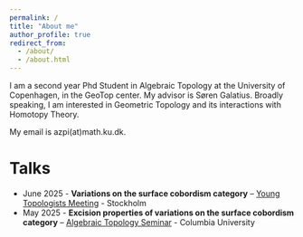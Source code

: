 ```yaml
---
permalink: /
title: "About me"
author_profile: true
redirect_from: 
  - /about/
  - /about.html
---
```


I am a second year Phd Student in Algebraic Topology at the University of Copenhagen, in the GeoTop center. My advisor is Søren Galatius. Broadly speaking, I am interested in Geometric Topology and its interactions with Homotopy Theory.

My email is azpi(at)math.ku.dk.

# Talks 

- June 2025 - **Variations on the surface cobordism category** – [Young Topologists Meeting](https://www.math-stockholm.se/en/kalender/konferens/ytm2025-1.1350169) - Stockholm
- May 2025 - **Excision properties of variations on the surface cobordism category** – [Algebraic Topology Seminar](https://lzyang257.github.io/organization-and-activities/seminar_spring2025/) - Columbia University
